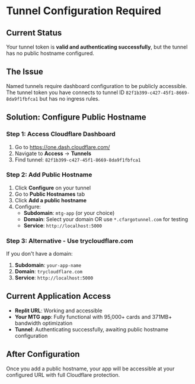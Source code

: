 # Tunnel Configuration Required

## Current Status
Your tunnel token is **valid and authenticating successfully**, but the tunnel has no public hostname configured.

## The Issue
Named tunnels require dashboard configuration to be publicly accessible. The tunnel token you have connects to tunnel ID `82f1b399-c427-45f1-8669-8da9f1fbfca1` but has no ingress rules.

## Solution: Configure Public Hostname

### Step 1: Access Cloudflare Dashboard
1. Go to https://one.dash.cloudflare.com/
2. Navigate to **Access** → **Tunnels**
3. Find tunnel: `82f1b399-c427-45f1-8669-8da9f1fbfca1`

### Step 2: Add Public Hostname
1. Click **Configure** on your tunnel
2. Go to **Public Hostnames** tab
3. Click **Add a public hostname**
4. Configure:
   - **Subdomain**: `mtg-app` (or your choice)
   - **Domain**: Select your domain OR use `*.cfargotunnel.com` for testing
   - **Service**: `http://localhost:5000`

### Step 3: Alternative - Use trycloudflare.com
If you don't have a domain:
1. **Subdomain**: `your-app-name`
2. **Domain**: `trycloudflare.com`
3. **Service**: `http://localhost:5000`

## Current Application Access
- **Replit URL**: Working and accessible
- **Your MTG app**: Fully functional with 95,000+ cards and 371MB+ bandwidth optimization
- **Tunnel**: Authenticating successfully, awaiting public hostname configuration

## After Configuration
Once you add a public hostname, your app will be accessible at your configured URL with full Cloudflare protection.